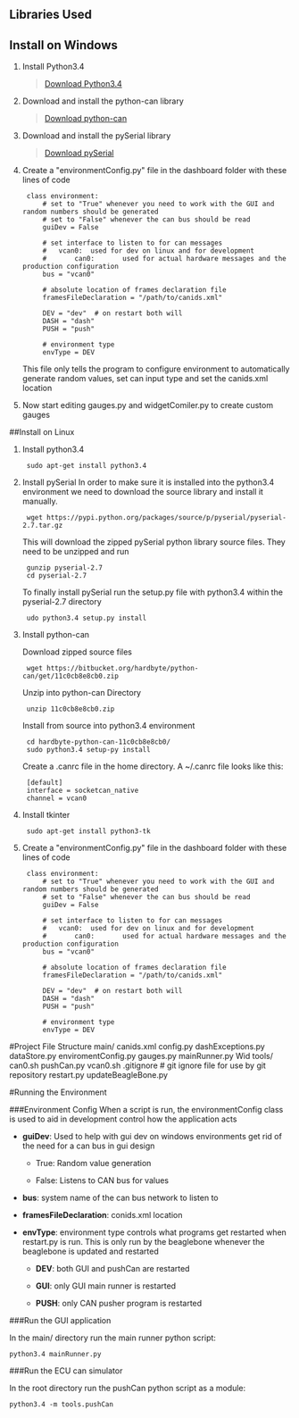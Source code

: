 ## Libraries Used


## Install on Windows
1. Install Python3.4
	
	<blockquote><a href="https://www.python.org/downloads/release/python-340/">Download Python3.4</a></blockquote>

2. Download and install the python-can library
	
	<blockquote><a href="https://bitbucket.org/hardbyte/python-can/downloads">Download python-can</a></blockquote>

3. Download and install the pySerial library
	
	<blockquote><a href="https://pypi.python.org/pypi/pyserial/2.7">Download pySerial</a></blockquote>

4. Create a "environmentConfig.py" file in the dashboard folder with these lines of code

		class environment:
			# set to "True" whenever you need to work with the GUI and random numbers should be generated
			# set to "False" whenever the can bus should be read
			guiDev = False

			# set interface to listen to for can messages
			# 	vcan0: 	used for dev on linux and for development
			#		can0:		used for actual hardware messages and the production configuration
			bus = "vcan0"

			# absolute location of frames declaration file
			framesFileDeclaration = "/path/to/canids.xml"

			DEV = "dev"  # on restart both will
			DASH = "dash"
			PUSH = "push"

			# environment type 
			envType = DEV

	This file only tells the program to configure environment to automatically generate random values, set can input type and set the canids.xml location

5. Now start editing gauges.py and widgetComiler.py to create custom gauges

##Install on Linux
1. Install python3.4	
		
		sudo apt-get install python3.4

2. Install pySerial
	In order to make sure it is installed into the python3.4 environment we need to download the source library and install it manually.

		wget https://pypi.python.org/packages/source/p/pyserial/pyserial-2.7.tar.gz

	This will download the zipped pySerial python library source files. They need to be unzipped and run 
		
		gunzip pyserial-2.7
		cd pyserial-2.7
	
	To finally install pySerial run the setup.py file with python3.4 within the pyserial-2.7 directory

		udo python3.4 setup.py install



3. Install python-can
	
	Download zipped source files
	
		wget https://bitbucket.org/hardbyte/python-can/get/11c0cb8e8cb0.zip

	Unzip into python-can Directory

		unzip 11c0cb8e8cb0.zip

	Install from source into python3.4 environment

		cd hardbyte-python-can-11c0cb8e8cb0/
		sudo python3.4 setup-py install

	Create a .canrc file in the home directory. A ~/.canrc file looks like this:
	
		[default]
		interface = socketcan_native
		channel = vcan0

4. Install tkinter

		sudo apt-get install python3-tk

5. Create a "environmentConfig.py" file in the dashboard folder with these lines of code

		class environment:
			# set to "True" whenever you need to work with the GUI and random numbers should be generated
			# set to "False" whenever the can bus should be read
			guiDev = False

			# set interface to listen to for can messages
			# 	vcan0: 	used for dev on linux and for development
			#		can0:		used for actual hardware messages and the production configuration
			bus = "vcan0"

			# absolute location of frames declaration file
			framesFileDeclaration = "/path/to/canids.xml"

			DEV = "dev"  # on restart both will
			DASH = "dash"
			PUSH = "push"

			# environment type 
			envType = DEV

#Project File Structure
	  main/
	      canids.xml
	      config.py
	      dashExceptions.py
	      dataStore.py
	      enviromentConfig.py
	      gauges.py
	      mainRunner.py
	      Wid
	  tools/
	  		can0.sh
	  		pushCan.py
	  		vcan0.sh
	  .gitignore    # git ignore file for use by git repository
	  restart.py
	  updateBeagleBone.py

#Running the Environment

###Environment Config 
When a script is run, the environmentConfig class is used to aid in development control how the application acts 

- <strong>guiDev</strong>: Used to help with gui dev on windows environments get rid of the need for a can bus in gui design
	
	- True: Random value generation

	- False: Listens to CAN bus for values

- <strong>bus</strong>: system name of the can bus network to listen to

- <strong>framesFileDeclaration</strong>: conids.xml location

- <strong>envType</strong>: environment type controls what programs get restarted when restart.py is run. This is only run by the beaglebone whenever the beaglebone is updated and restarted

	- <strong>DEV</strong>: both GUI and pushCan are restarted 

	- <strong>GUI</strong>: only GUI main runner is restarted

	- <strong>PUSH</strong>: only CAN pusher program is restarted

###Run the GUI application
	
In the main/ directory run the main runner python script:

	python3.4 mainRunner.py

###Run the ECU can simulator
	
In the root directory run the pushCan python script as a module:

	python3.4 -m tools.pushCan

